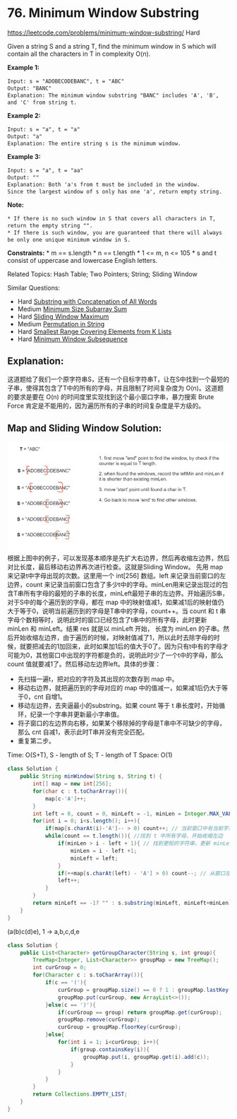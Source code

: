 # 76. Minimum Window Substring
<https://leetcode.com/problems/minimum-window-substring/>
Hard

Given a string S and a string T, find the minimum window in S which will contain all the characters in T in complexity O(n).

**Example 1:**

    Input: s = "ADOBECODEBANC", t = "ABC"
    Output: "BANC"
    Explanation: The minimum window substring "BANC" includes 'A', 'B', and 'C' from string t.

**Example 2:**

    Input: s = "a", t = "a"
    Output: "a"
    Explanation: The entire string s is the minimum window.

**Example 3:**

    Input: s = "a", t = "aa"
    Output: ""
    Explanation: Both 'a's from t must be included in the window.
    Since the largest window of s only has one 'a', return empty string.

**Note:**

    * If there is no such window in S that covers all characters in T, return the empty string "".
    * If there is such window, you are guaranteed that there will always be only one unique minimum window in S.

**Constraints:**
    * m == s.length
    * n == t.length
    * 1 <= m, n <= 105
    * s and t consist of uppercase and lowercase English letters.

Related Topics: Hash Table; Two Pointers; String; Sliding Window

Similar Questions:  
* Hard [Substring with Concatenation of All Words](https://leetcode.com/problems/substring-with-concatenation-of-all-words/)
* Medium [Minimum Size Subarray Sum](https://leetcode.com/problems/minimum-size-subarray-sum/)
* Hard [Sliding Window Maximum](https://leetcode.com/problems/sliding-window-maximum/)
* Medium [Permutation in String](https://leetcode.com/problems/permutation-in-string/)
* Hard [Smallest Range Covering Elements from K Lists](https://leetcode.com/problems/smallest-range-covering-elements-from-k-lists/)
* Hard [Minimum Window Subsequence](https://leetcode.com/problems/minimum-window-subsequence/)


## Explanation: 
这道题给了我们一个原字符串S，还有一个目标字符串T，让在S中找到一个最短的子串，使得其包含了T中的所有的字母，并且限制了时间复杂度为 O(n)。这道题的要求是要在 O(n) 的时间度里实现找到这个最小窗口字串，暴力搜索 Brute Force 肯定是不能用的，因为遍历所有的子串的时间复杂度是平方级的。

## Map and Sliding Window Solution: 

![alt text](../resources/Q76_explain_steps.jpg)
根据上图中的例子，可以发现基本顺序是先扩大右边界，然后再收缩左边界，然后对比长度，最后移动右边界再次进行检查。这就是Sliding Window。
先用 map 来记录t中字母出现的次数。这里用一个 int[256] 数组。left 来记录当前窗口的左边界，count 来记录当前窗口包含了多少t中的字母。minLen用来记录出现过的包含T串所有字母的最短的子串的长度，minLeft最短子串的左边界。开始遍历S串，对于S中的每个遍历到的字母，都在 map 中的映射值减1，如果减1后的映射值仍大于等于0，说明当前遍历到的字母是T串中的字母，count++。当 count 和 t 串字母个数相等时，说明此时的窗口已经包含了t串中的所有字母，此时更新 minLen 和 minLeft。结果 res 就是以 minLeft 开始， 长度为 minLen 的子串。然后开始收缩左边界，由于遍历的时候，对映射值减了1，所以此时去除字母的时候，就要把减去的1加回来，此时如果加1后的值大于0了。因为只有t中有的字母才可能为0，其他窗口中出现的字符都是负的，说明此时少了一个t中的字母，那么 count 值就要减1了。然后移动左边界left。具体的步骤：

- 先扫描一遍t，把对应的字符及其出现的次数存到 map 中。
- 移动右边界，就把遍历到的字母对应的 map 中的值减一，如果减1后仍大于等于0，cnt 自增1。
- 移动左边界，去夹逼最小的substring。如果 count 等于 t 串长度时，开始循环，纪录一个字串并更新最小字串值。
- 将子窗口的左边界向右移，如果某个移除掉的字母是T串中不可缺少的字母，那么 cnt 自减1，表示此时T串并没有完全匹配。
- 重复第二步。

Time: O(S+T), S - length of S; T - length of T
Space: O(1)

```java
class Solution {
    public String minWindow(String s, String t) {
        int[] map = new int[256];
        for(char c : t.toCharArray()){
            map[c-'A']++;
        }
        int left = 0, count = 0, minLeft = -1, minLen = Integer.MAX_VALUE;
        for(int i = 0; i<s.length(); i++){
            if(map[s.charAt(i)-'A']-- > 0) count++; // 当前窗口中有当前字符，从map中减去。如果map中对应的个数>0, 表示是t中字母，count++。
            while(count == t.length()){ //找到 t 中所有字母，开始收缩左边
                if(minLen > i - left + 1){ // 找到更短的字符串，更新 minLen 和 minLeft
                    minLen = i - left +1;
                    minLeft = left;
                }
                if(++map[s.charAt(left) - 'A'] > 0) count--; // 从窗口左边剔除的字符在 t 中，需要在map中加回，表示窗口中没有了。如果map中对应的个数>0, 是t中字母，count--。
                left++;
            }
        }
        return minLeft == -1? "" : s.substring(minLeft, minLeft+minLen);
    }
}
```

(a(b)c(d)e), 1 -> a,b,c,d,e


```java
class Solution {
    public List<Character> getGroupCharacter(String s, int group){
        TreeMap<Integer, List<Character>> groupMap = new TreeMap();
        int curGroup = 0;
        for(Character c : s.toCharArray()){
            if(c == '('){
                curGroup = groupMap.size() == 0 ? 1 : groupMap.lastKey()+1;
                groupMap.put(curGroup, new ArrayList<>());
            }else(c == ')'){
                if(curGroup == group) return groupMap.get(curGroup);
                groupMap.remove(curGroup);
                curGroup = groupMap.floorKey(curGroup);
            }else{
                for(int i = 1; i<curGroup; i++){
                    if(group.containsKey(i)){
                        groupMap.put(i, groupMap.get(i).add(c));
                    }
                }
            }
        }
        return Collections.EMPTY_LIST;
    }
}
```
